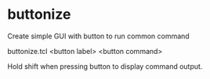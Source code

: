 # buttonize
Create simple GUI with button to run common command

buttonize.tcl \<button label\> \<button command\>

  Hold shift when pressing button to display command output.
